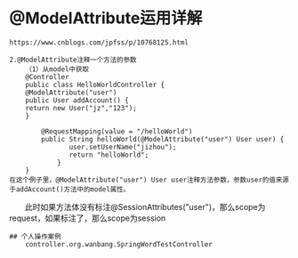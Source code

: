 # @ModelAttribute运用详解
    https://www.cnblogs.com/jpfss/p/10768125.html

    2.@ModelAttribute注释一个方法的参数 
        （1）从model中获取
        @Controller
        public class HelloWorldController {
        @ModelAttribute("user")
        public User addAccount() {
        return new User("jz","123");
        }
        
            @RequestMapping(value = "/helloWorld")
            public String helloWorld(@ModelAttribute("user") User user) {
                   user.setUserName("jizhou");
                   return "helloWorld";
                }
        }
    在这个例子里，@ModelAttribute("user") User user注释方法参数，参数user的值来源于addAccount()方法中的model属性。
　　此时如果方法体没有标注@SessionAttributes("user")，那么scope为request，如果标注了，那么scope为session
    
    ## 个人操作案例
        controller.org.wanbang.SpringWordTestController